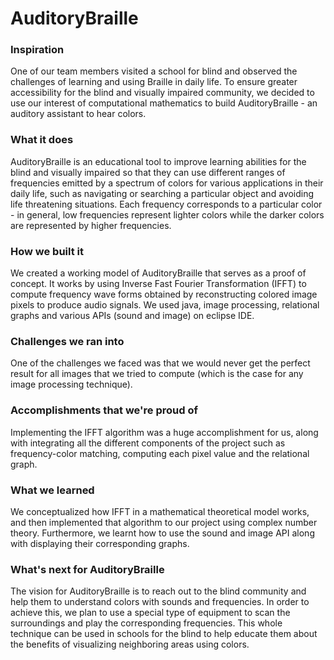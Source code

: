 # AuditoryBraille

### Inspiration
One of our team members visited a school for blind and observed the challenges of learning and using Braille in daily life. To ensure greater accessibility for the blind and visually impaired community, we decided to use our interest of computational mathematics to build AuditoryBraille - an auditory assistant to hear colors.

### What it does
AuditoryBraille is an educational tool to improve learning abilities for the blind and visually impaired so that they can use different ranges of frequencies emitted by a spectrum of colors for various applications in their daily life, such as navigating or searching a particular object and avoiding life threatening situations. Each frequency corresponds to a particular color - in general, low frequencies represent lighter colors while the darker colors are represented by higher frequencies.

### How we built it
We created a working model of AuditoryBraille that serves as a proof of concept. It works by using Inverse Fast Fourier Transformation (IFFT) to compute frequency wave forms obtained by reconstructing colored image pixels to produce audio signals. We used java, image processing, relational graphs and various APIs (sound and image) on eclipse IDE.

### Challenges we ran into
One of the challenges we faced was that we would never get the perfect result for all images that we tried to compute (which is the case for any image processing technique).

### Accomplishments that we're proud of
Implementing the IFFT algorithm was a huge accomplishment for us, along with integrating all the different components of the project such as frequency-color matching, computing each pixel value and the relational graph.

### What we learned
We conceptualized how IFFT in a mathematical theoretical model works, and then implemented that algorithm to our project using complex number theory. Furthermore, we learnt how to use the sound and image API along with displaying their corresponding graphs.

### What's next for AuditoryBraille
The vision for AuditoryBraille is to reach out to the blind community and help them to understand colors with sounds and frequencies. In order to achieve this, we plan to use a special type of equipment to scan the surroundings and play the corresponding frequencies. This whole technique can be used in schools for the blind to help educate them about the benefits of visualizing neighboring areas using colors.
